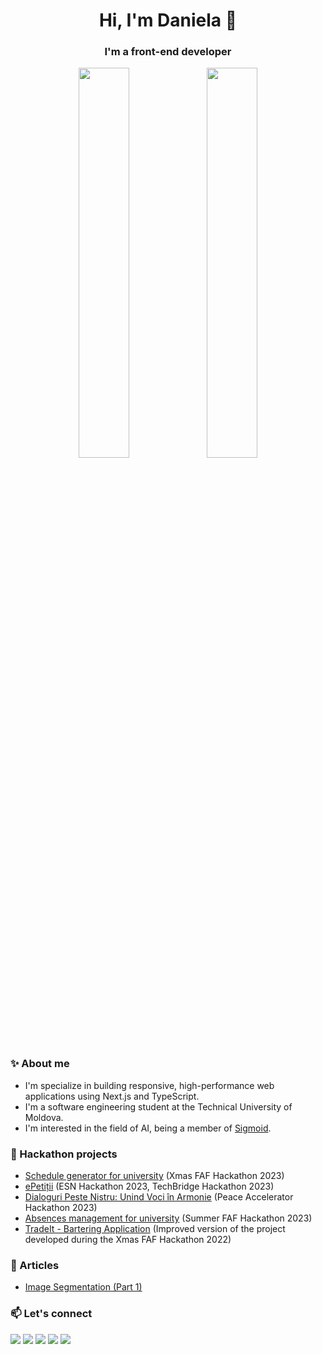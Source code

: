 <div align="center">
  <span>
    <h1>Hi, I'm Daniela 👋</h1>
    <h3>I'm a front-end developer</h3>
  </span>
</div>

<div align="center">
  <img width="40%" src="http://github-profile-summary-cards.vercel.app/api/cards/repos-per-language?username=danielavornic&theme=dark" />
  <img width="40%" src="http://github-profile-summary-cards.vercel.app/api/cards/stats?username=danielavornic&theme=dark" />
</div>

### ✨ About me

- I'm specialize in building responsive, high-performance web applications using Next.js and TypeScript.
- I'm a software engineering student at the Technical University of Moldova.
- I'm interested in the field of AI, being a member of [Sigmoid](https://www.sigmoidai.org).
  
### 🌱 Hackathon projects

- <a href="https://github.com/danielavornic/xmas-hack-2023">Schedule generator for university</a> (Xmas FAF Hackathon 2023)
- <a href="https://github.com/danielavornic/ePetitii">ePetiții</a> (ESN Hackathon 2023, TechBridge Hackathon 2023)
- <a href="https://github.com/danielavornic/peste-nistru-front">Dialoguri Peste Nistru: Unind Voci în Armonie</a> (Peace Accelerator Hackathon 2023)
- <a href="https://github.com/danielavornic/lab-absente">Absences management for university</a> (Summer FAF Hackathon 2023)
- <a href="https://github.com/danielavornic/trade-it">TradeIt - Bartering Application</a> (Improved version of the project developed during the Xmas FAF Hackathon 2022)

### 📑 Articles

- <a href="https://medium.com/softplus-publication/image-segmentation-part-1-7adcdab5b375">Image Segmentation (Part 1)</a>

### 📫 Let's connect

<a href="mailto:daniela.vornic@gmail.com" target="_blank"><img src="https://img.shields.io/badge/Gmail-D14836?style=for-the-badge&logo=gmail&logoColor=white"></a>
<a href="https://danielavornic.com" target="_blank"><img src="https://img.shields.io/badge/website-000000?style=for-the-badge&logo=About.me&logoColor=white"></a>
<a href="https://www.linkedin.com/in/danielavornic/" target="_blank"><img src="https://img.shields.io/badge/LinkedIn-0077B5?style=for-the-badge&logo=linkedin&logoColor=white"></a>
<a href="https://medium.com/@daniela.vornic" target="_blank"><img src="https://img.shields.io/badge/Medium-12100E?style=for-the-badge&logo=medium&logoColor=white"></a>
<a href="https://leetcode.com/vornic/" target="_blank"><img src="https://img.shields.io/badge/-LeetCode-FFA116?style=for-the-badge&logo=LeetCode&logoColor=black"></a>
